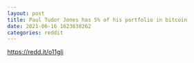 ```yaml
--- 
layout: post 
title: Paul Tudor Jones has 5% of his portfolio in bitcoin 
date: 2021-06-16 1623838262 
categories: reddit 
--- 
```

https://redd.it/o11gli